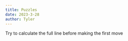 ```yaml
---
title: Puzzles
date: 2023-3-28
author: Tyler
---
```


Try to calculate the full line before making the first move